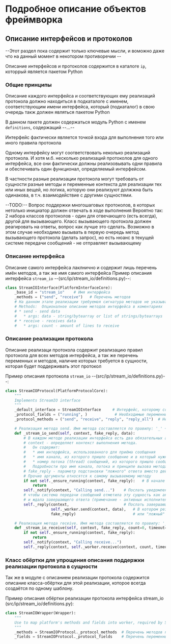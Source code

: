 # Подробное описание объектов фреймворка

## Описание интерфейсов и протоколов

--Этот раздел пока содержит только ключевые мысли, и воможно даже что на данный момент в некотором противоречии --

Описание интерфейсов и протоколов содержится в каталоге `ip`, которрый является пакетом Python

### Общие принципы

Описание каждого интерфейса и соответствующих ему реализаций протокола должно находиться в подкаталоге с именем, 
соответствующим имени интерфейса, который (подкаталог) в свою очередь такж должен являться пакетом Python

В данном пакете должен содержаться модуль Python с именем `definitions`, содержащий --...--

Интерфейс фактически является точкой входа для выполнения того или иного правила протокола

Одному интерфейсу могут соответствовать неколько реализаций протокола. И хотя м.б. несколько реализаций протоколов
 для одного интерфейса, все они фактически должны реализовывать одни правила и обеспечивать один функционал, 
 определяемый интерфейсом. 

В частности разные реализации протокола могут требовать от сущности разные методы и переменные контекста для реализации
 тех или иных вещей, но логика, которую они реализуют должжна быть одинакова, в т.ч. взаимодействие с другими сущностями.

--TODO:-- Вопрос поддержки многошаговых протоколов, в которых нетолько инициатор должен отвечать в ходе выполнения
Вероятно так:
2 набора классов протоколов - один для отвечающего (есть всегда), другой для вызывающего.
Класс вызывающего протокола должен реагировать на ответы, вопрос как лучше это сделать.
Возможно в этом случае необходимо вызывать в первую очередь метод вызывающего протокола (делать запрос), но есть нюанс 
в текущей системе передачи сообщений - не отправляет вызывающему

### Описание интерфейса

Описание самого интерфейса лаклнично и содержит лишь перечень имён методов, а так же имя самого интерфейса
Пример описания интерфейса `stream_io` --(src/ip/stream_io/definitions.py)--:

```python
class StreamIOInterface(PlatformInterfaceCore):
    _base_id = "stream_io"    # Имя интерфейса
    _methods = ("send", "receive")   # Перечень методов
    # На данном этапе реализации требуемая сигнатура методов не указывается, будет добавлено в последствии
    # Methods:  Опционалное описание методов интерфейса в коментариях
    # * send - send data
    #   * args: data - string/bytearray or list of strings/bytearrays
    # * receive - receives data
    #   * args: count - amount of lines to receive
```

### Описание реализации протокола

Описание реализаци протокола содержит реализацию правил протокола для всех методов интерфейса, а так же перечень 
переменных и методов, наличие которых требуется в сущности, которая будет поддерживать этот протокол

Пример описания протокола `stream_io` --(src/ip/stream_io/definitions.py)--:

```python
class StreamIOProtocol(PlatformProtocolCore):
    """
    Implements StreamIO interface
    """
    _default_interface = StreamIOInterface     # Интерфейс, которому соответствует реализация протокола
    _protocol_fields = ("running", )            # Необходимые переменные сущности
    _protocol_methods = ("send", "receive", "reply", "reply_all")  # Необходимые методы сущности

    # Реализация метода send. Имя метода составляется по правилу: '_' + <имя_интерфейса> + '_' + <имя_метода>
    def _stream_io_send(self, context, fake_reply, data):
        # В каждом методе реализации интерфейса есть два обязательных аргумента
        # context - определяет контекст выполнения метода. 
        #   Он содержит:
        #   * имя интерфейса, использованного для приёма сообщения
        #   * имя канала, из которого пришло сообщение и в который нужно отправить ответ
        #   * номер потока (thread) сообщений, из которого пришло сообщение и в который нужно отправить ответ
        #   Подробности про имя канала, потока и принципе вызова метода см. в разделе --...--
        # fake_reply - параметр подстановки "ложного" ответа вместо действительного
        # Прочие аргументы относятся к самому вызываемому методу
        if not self._ensure_running(context, fake_reply):   # В начале всегда следует убелиться, что сущность запущена
            return
        self._notify(context, "Calling send...")    # Послать уведомление в первую очередь о приёме вызова, 
        # чтобы система передачи сообщений отметила эту сущность как активного исполнителя запроса 
        # и ждала завершающего ответа (примечание - активных исполнителей м.б. одновременно несколько)
        self._reply(context,                        # Послать завершающий ответ
                    self._worker.send(context, data),   # В котором результат выполнения метода сущностью
                    fake_reply)                         # или "ложный" ответ если такой был указан в вызове

    # Реализация метода receive. Имя метода составляется по правилу: '_' + <имя_интерфейса> + '_' + <имя_метода>
    def _stream_io_receive(self, context, fake_reply, count=0, timeout=None, decode='UTF-8'):
        if not self._ensure_running(context, fake_reply):
            return
        self._notify(context, "Calling receive...")
        self._reply(context, self._worker.receive(context, count, timeout, decode), fake_reply)
```

### Класс обёртки для упрощения описания поддержки реализации протокола в сущности

Так же в модуле с описанием реализации протокола содержится описание класса-обёртки для этой реализации, 
которое всегда создаётся по одному шаблону.

Пример описания обёртки реализации протокола интерфейса stream_io (src/ip/stream_io/definitions.py):

```python
class StreamIOWrapper(Wrapper):
    """
    Use to map platform's methods and fields into worker, required by SoftwareRunnerProtocol
    """
    _methods = StreamIOProtocol._protocol_methods  # Перечень методов протокола
    _fields = StreamIOProtocol._protocol_fields    # Перечень переменных протокола
```

